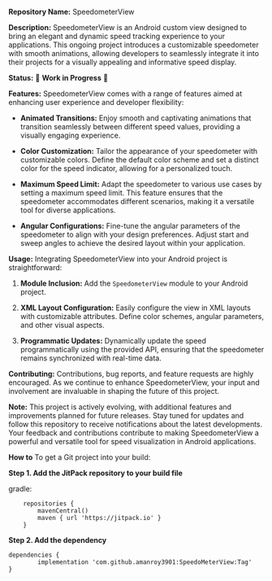 **Repository Name:** SpeedometerView

**Description:**
SpeedometerView is an Android custom view designed to bring an elegant and dynamic speed tracking experience to your applications. This ongoing project introduces a customizable speedometer with smooth animations, allowing developers to seamlessly integrate it into their projects for a visually appealing and informative speed display.

**Status:**
🚧 **Work in Progress** 🚧

**Features:**
SpeedometerView comes with a range of features aimed at enhancing user experience and developer flexibility:

- **Animated Transitions:** Enjoy smooth and captivating animations that transition seamlessly between different speed values, providing a visually engaging experience.

- **Color Customization:** Tailor the appearance of your speedometer with customizable colors. Define the default color scheme and set a distinct color for the speed indicator, allowing for a personalized touch.

- **Maximum Speed Limit:** Adapt the speedometer to various use cases by setting a maximum speed limit. This feature ensures that the speedometer accommodates different scenarios, making it a versatile tool for diverse applications.

- **Angular Configurations:** Fine-tune the angular parameters of the speedometer to align with your design preferences. Adjust start and sweep angles to achieve the desired layout within your application.

**Usage:**
Integrating SpeedometerView into your Android project is straightforward:

1. **Module Inclusion:** Add the `SpeedometerView` module to your Android project.

2. **XML Layout Configuration:** Easily configure the view in XML layouts with customizable attributes. Define color schemes, angular parameters, and other visual aspects.

3. **Programmatic Updates:** Dynamically update the speed programmatically using the provided API, ensuring that the speedometer remains synchronized with real-time data.

**Contributing:**
Contributions, bug reports, and feature requests are highly encouraged. As we continue to enhance SpeedometerView, your input and involvement are invaluable in shaping the future of this project.

**Note:**
This project is actively evolving, with additional features and improvements planned for future releases. Stay tuned for updates and follow this repository to receive notifications about the latest developments. Your feedback and contributions contribute to making SpeedometerView a powerful and versatile tool for speed visualization in Android applications.


**How to**
To get a Git project into your build:

**Step 1. Add the JitPack repository to your build file**

gradle:

		repositories {
			mavenCentral()
			maven { url 'https://jitpack.io' }
		}
 
**Step 2. Add the dependency**

	dependencies {
	        implementation 'com.github.amanroy3901:SpeedoMeterView:Tag'
	}

